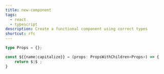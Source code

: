 ```yaml
---
title: new-component
tags:
  - react
  - typescript
description: Create a functional component using correct types
shortcut: rfc
---
```


```typescript
type Props = {};

const ${{name|capitalize}} = (props: PropsWithChildren<Props>) => {
    return $|$ ;
}
```
